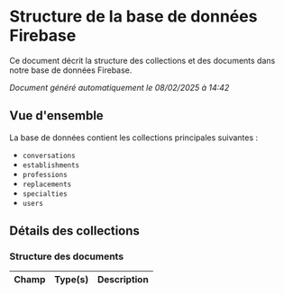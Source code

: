 # Structure de la base de données Firebase

Ce document décrit la structure des collections et des documents dans notre base de données Firebase.

_Document généré automatiquement le 08/02/2025 à 14:42_

## Vue d'ensemble

La base de données contient les collections principales suivantes :

- `conversations`
- `establishments`
- `professions`
- `replacements`
- `specialties`
- `users`

## Détails des collections

### Structure des documents

| Champ | Type(s) | Description |
|-------|----------|-------------|
